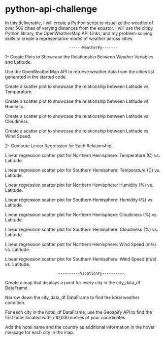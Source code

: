 # python-api-challenge

In this deliverable, I will create a Python script to visualize the weather of over 500 cities of varying distances from the equator. I will use the citipy Python library, the OpenWeatherMap API Links, and my problem-solving skills to create a representative model of weather across cities.

                                 ------WeatherPy-------
                                 
1- Create Plots to Showcase the Relationship Between Weather Variables and Latitude.

Use the OpenWeatherMap API to retrieve weather data from the cities list generated in the started code.

Create a scatter plot to showcase the relationship between Latitude vs. Temperature.

Create a scatter plot to showcase the relationship between Latitude vs. Humidity.

Create a scatter plot to showcase the relationship between Latitude vs. Cloudiness. 

Create a scatter plot to showcase the relationship between Latitude vs. Wind Speed.

2- Compute Linear Regression for Each Relationship.

Linear regression scatter plot for Northern Hemisphere: Temperature (C) vs. Latitude.

Linear regression scatter plot for Southern Hemisphere: Temperature (C) vs. Latitude.

Linear regression scatter plot for Northern Hemisphere: Humidity (%) vs. Latitude.

Linear regression scatter plot for Southern Hemisphere: Humidity (%) vs. Latitude.

Linear regression scatter plot for Northern Hemisphere: Cloudiness (%) vs. Latitude.

Linear regression scatter plot for Southern Hemisphere: Cloudiness (%) vs. Latitude.

Linear regression scatter plot for Northern Hemisphere: Wind Speed (m/s) vs. Latitude.

Linear regression scatter plot for Southern Hemisphere: Wind Speed (m/s) vs. Latitude.

                            ----------VacationPy----------

Create a map that displays a point for every city in the city_data_df DataFrame.

Narrow down the city_data_df DataFrame to find the ideal weather condition.

For each city in the hotel_df DataFrame, use the Geoapify API to find the first hotel located within 10,000 metres of your coordinates.

Add the hotel name and the country as additional information in the hover message for each city in the map.
